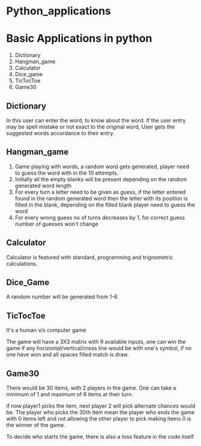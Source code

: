 # Python_applications
<h1>Basic Applications in python</h1>
<ol>
  <li>Dictionary</li>
  <li>Hangman_game</li>
  <li>Calculator</li>
  <li>Dice_game</li>
  <li>TicTocToe</li>
  <li>Game30</li>
</ol>

<h2>Dictionary</h2>
<p>In this user can enter the word, to know about the word. </p.
<p>If the user entry may be spell mistake or not exact to the original word, User gets the suggested words accordance to their entry.</p>
<h2>Hangman_game</h2>
<ol>
  <li>Game playing with words, a random word gets generated, player need to guess the word with in the 10 attempts.</li>
  <li>Initially all the empty blanks will be present depending on the random generated word length</li>
  <li>For every turn a letter need to be given as guess, if the letter entered found in the random generated word then the letter with its position is filled in the blank, depending on the filled blank player need to guess the word</li>
  <li>For every wrong guess no of turns decreases by 1, for correct guess number of guesses won't change</li>
</ol>
<h2>Calculator</h2>
<p>Calculator is featured with standard, programming and trignometric calculations.</p>
<h2>Dice_Game</h2>
<p>A random number will be generated from 1-6.</p>
<h2>TicTocToe</h2>
<p>It's a human v/s computer game</p>
<p>The game will have a 3X3 matrix with 9 available inputs, one can win the game if any horizontal/vertical/cross line would be with one's symbol, if no one have won and all spaces filled match is draw.</p>
<h2>Game30</h2>
<p>There would be 30 items, with 2 players in the game. One can take a minimum of 1 and maximum of 6 items at their turn.</p>
<p>if now player1 picks the item, next player 2 will pick alternate chances would be. The player who picks the 30th item mean the player who ends the game with 0 items left and not allowing the other player to pick making items 0 is the winner of the game.</p>
<p> To decide who starts the game, there is also a toss feature in the code itself</p>

